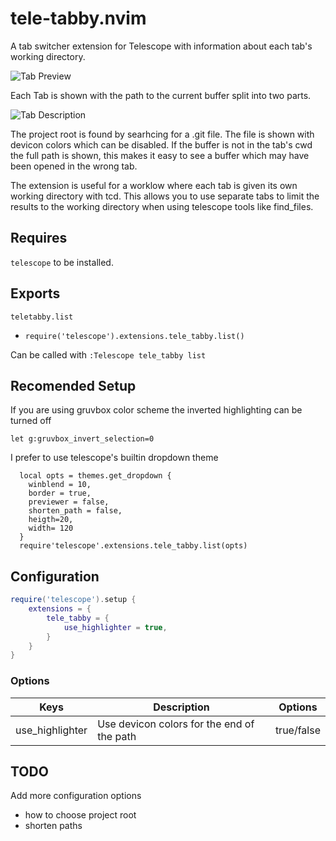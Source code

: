 # tele-tabby.nvim

A tab switcher extension for Telescope with information about each tab's working directory.

![Tab Preview](https://www.digitalbakery.net/images/tele-tabby-preview.gif)

Each Tab is shown with the path to the current buffer split into two parts.

![Tab Description](https://cln.sh/NlEExs+)

The project root is found by searhcing for a .git file. The file is shown with devicon colors which can be disabled.
If the buffer is not in the tab's cwd the full path is shown, this makes it easy to see a buffer which may have been opened in the wrong tab.

The extension is useful for a worklow where each tab is given its own working directory with tcd.
This allows you to use separate tabs to limit the results to the working directory when using telescope tools like find_files.

## Requires

`telescope` to be installed.


## Exports

`teletabby.list`
- `require('telescope').extensions.tele_tabby.list()`

Can be called with `:Telescope tele_tabby list`

## Recomended Setup

If you are using gruvbox color scheme the inverted highlighting can be turned off
```
let g:gruvbox_invert_selection=0
```

I prefer to use telescope's builtin dropdown theme
```
  local opts = themes.get_dropdown {
    winblend = 10,
    border = true,
    previewer = false,
    shorten_path = false,
    heigth=20,
    width= 120
  }
  require'telescope'.extensions.tele_tabby.list(opts)
```

## Configuration

```lua
require('telescope').setup {
    extensions = {
        tele_tabby = {
            use_highlighter = true,
        }
    }
}
```


### Options
| Keys            | Description                                | Options    |
| --------------- | ------------------------------------------ | ---------- |
| use_highlighter | Use devicon colors for the end of the path | true/false |


## TODO

Add more configuration options
- how to choose project root
- shorten paths
